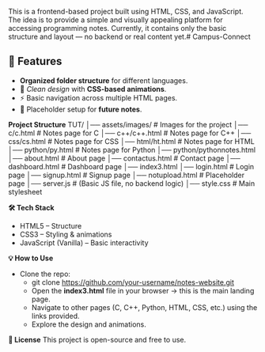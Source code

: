 This is a frontend-based project built using HTML, CSS, and JavaScript.
The idea is to provide a simple and visually appealing platform for accessing programming notes.
Currently, it contains only the basic structure and layout — no backend or real content yet.# Campus-Connect

## 🚀 Features
- **Organized folder structure** for different languages.  
- 🎨 *Clean design* with **CSS-based animations**.  
- ⚡ Basic navigation across multiple HTML pages.  
- 📑 Placeholder setup for **future notes**.


**Project Structure**
TUT/
│── assets/images/         # Images for the project
│── c/c.html               # Notes page for C
│── c++/c++.html           # Notes page for C++
│── css/cs.html            # Notes page for CSS
│── html/ht.html           # Notes page for HTML
│── python/py.html         # Notes page for Python
│── python/pythonnotes.html
│── about.html             # About page
│── contactus.html         # Contact page
│── dashboard.html         # Dashboard page
│── index3.html
│── login.html             # Login page
│── signup.html            # Signup page
│── notupload.html         # Placeholder page
│── server.js              # (Basic JS file, no backend logic)
│── style.css              # Main stylesheet


**🛠️ Tech Stack**
- HTML5 – Structure
- CSS3 – Styling & animations
- JavaScript (Vanilla) – Basic interactivity


**💡 How to Use**
- Clone the repo:
  - git clone https://github.com/your-username/notes-website.git
  - Open the **index3.html** file in your browser → this is the main landing page.
  - Navigate to other pages (C, C++, Python, HTML, CSS, etc.) using the links provided.
  - Explore the design and animations.


**📜 License**
This project is open-source and free to use.
